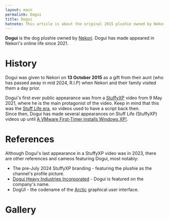 ```yaml
---
layout: main
permalink: Dogui
title: Dogui
hatnote: This article is about the original 2015 plushie owned by Nekori. For the fictional character based on Dogui's design, see <a href='Comet'>Comet</a>.
---
```


**Dogui** is the dog plushie owned by [Nekori](Nekori). Dogui has made appeared in Nekori's online life since 2021.

# History

Dogui was given to Nekori on **13 October 2015** as a gift from their aunt (who has passed away in mid 2024, R.I.P) when Nekori and their family visited them a day prior.

Dogui's first ever public appearance was from a [StuffyXP](StuffyXP) video from 9 May 2021, where he is the main protagonist of the video. Keep in mind that this was the [Stuff Life era](StuffyXP#History), so videos used to have a script back then.<br>Since then, Dogui has made several appearances on Stuff Life (StuffyXP) videos up until [A VMware First-Timer installs Windows XP!](A_VMware_First-Timer_installs_Windows_XP!).

# References

Although Dogui's last appearance in a StuffyXP video was in 2023, there are other references and cameos featuring Dogui, most notably:

- The pre-July 2024 StuffyXP branding - featuring the plushie as the channel's profile picture.
- [Dogui Heavy Industries Incorporated](Dogui_Heavy_Industries_Incorporated) - Dogui is featured on the company's name.
- DogUI - the codename of the [Arctic](Nekori_Arctic) graphical user interface.

# Gallery

